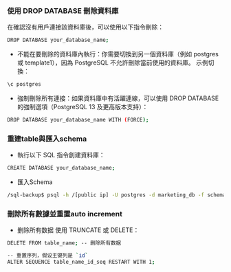 ### 使用 DROP DATABASE 刪除資料庫
在確認沒有用戶連接該資料庫後，可以使用以下指令刪除：
```bash
DROP DATABASE your_database_name;
```
- 不能在要刪除的資料庫內執行：你需要切換到另一個資料庫（例如 postgres 或 template1），因為 PostgreSQL 不允許刪除當前使用的資料庫。
示例切換：
```bash
\c postgres
```
- 強制刪除所有連接：如果資料庫中有活躍連線，可以使用 DROP DATABASE 的強制選項（PostgreSQL 13 及更高版本支持）：
```bash
DROP DATABASE your_database_name WITH (FORCE);
```
### 重建table與匯入schema
- 執行以下 SQL 指令創建資料庫：
```bash
CREATE DATABASE your_database_name;
```
- 匯入Schema
```bash
/sql-backup$ psql -h /[public ip] -U postgres -d marketing_db -f schema.sql
```
### 刪除所有數據並重置auto increment
- 删除所有数据
使用 TRUNCATE 或 DELETE： 
```bash
DELETE FROM table_name; -- 删除所有数据

-- 重置序列，假设主键列是 `id`
ALTER SEQUENCE table_name_id_seq RESTART WITH 1;
```

